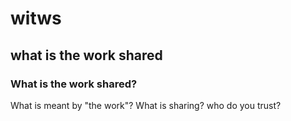 witws
=====

what is the work shared
-----------------------

### What is the work shared?

What is meant by "the work"?
What is sharing?
who do you trust? 
